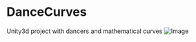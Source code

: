 # DanceCurves
Unity3d project with dancers and mathematical curves
![Image](../master/DanceCurvesScreenShot.jpg?raw=true)
